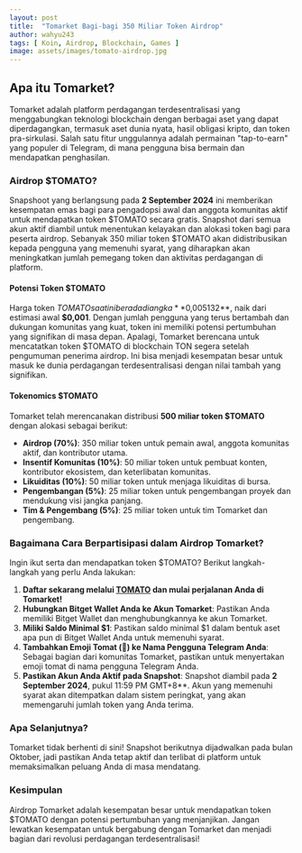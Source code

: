 ```yaml
---
layout: post
title:  "Tomarket Bagi-bagi 350 Miliar Token Airdrop"
author: wahyu243
tags: [ Koin, Airdrop, Blockchain, Games ]
image: assets/images/tomato-airdrop.jpg
---
```


## Apa itu Tomarket?
Tomarket adalah platform perdagangan terdesentralisasi yang menggabungkan teknologi blockchain dengan berbagai aset yang dapat diperdagangkan, termasuk aset dunia nyata, hasil obligasi kripto, dan token pra-sirkulasi. Salah satu fitur unggulannya adalah permainan "tap-to-earn" yang populer di Telegram, di mana pengguna bisa bermain dan mendapatkan penghasilan.

### Airdrop $TOMATO?
Snapshoot yang berlangsung pada **2 September 2024** ini memberikan kesempatan emas bagi para pengadopsi awal dan anggota komunitas aktif untuk mendapatkan token $TOMATO secara gratis. Snapshot dari semua akun aktif diambil untuk menentukan kelayakan dan alokasi token bagi para peserta airdrop. Sebanyak 350 miliar token $TOMATO akan didistribusikan kepada pengguna yang memenuhi syarat, yang diharapkan akan meningkatkan jumlah pemegang token dan aktivitas perdagangan di platform.

#### Potensi Token $TOMATO
Harga token $TOMATO saat ini berada di angka **$0,005132**, naik dari estimasi awal **$0,001**. Dengan jumlah pengguna yang terus bertambah dan dukungan komunitas yang kuat, token ini memiliki potensi pertumbuhan yang signifikan di masa depan. Apalagi, Tomarket berencana untuk mencatatkan token $TOMATO di blockchain TON segera setelah pengumuman penerima airdrop. Ini bisa menjadi kesempatan besar untuk masuk ke dunia perdagangan terdesentralisasi dengan nilai tambah yang signifikan.

#### Tokenomics $TOMATO
Tomarket telah merencanakan distribusi **500 miliar token $TOMATO** dengan alokasi sebagai berikut:
- **Airdrop (70%)**: 350 miliar token untuk pemain awal, anggota komunitas aktif, dan kontributor utama.
- **Insentif Komunitas (10%)**: 50 miliar token untuk pembuat konten, kontributor ekosistem, dan keterlibatan komunitas.
- **Likuiditas (10%)**: 50 miliar token untuk menjaga likuiditas di bursa.
- **Pengembangan (5%)**: 25 miliar token untuk pengembangan proyek dan mendukung visi jangka panjang.
- **Tim & Pengembang (5%)**: 25 miliar token untuk tim Tomarket dan pengembang.

### Bagaimana Cara Berpartisipasi dalam Airdrop Tomarket?
Ingin ikut serta dan mendapatkan token $TOMATO? Berikut langkah-langkah yang perlu Anda lakukan:
1. **Daftar sekarang melalui [TOMATO](#) dan mulai perjalanan Anda di Tomarket!**
2. **Hubungkan Bitget Wallet Anda ke Akun Tomarket**: Pastikan Anda memiliki Bitget Wallet dan menghubungkannya ke akun Tomarket. 
3. **Miliki Saldo Minimal $1**: Pastikan saldo minimal $1 dalam bentuk aset apa pun di Bitget Wallet Anda untuk memenuhi syarat.
4. **Tambahkan Emoji Tomat (🍅) ke Nama Pengguna Telegram Anda**: Sebagai bagian dari komunitas Tomarket, pastikan untuk menyertakan emoji tomat di nama pengguna Telegram Anda.
5. **Pastikan Akun Anda Aktif pada Snapshot**: Snapshot diambil pada **2 September 2024**, pukul 11:59 PM GMT+8**. Akun yang memenuhi syarat akan ditempatkan dalam sistem peringkat, yang akan memengaruhi jumlah token yang Anda terima.

### Apa Selanjutnya?
Tomarket tidak berhenti di sini! Snapshot berikutnya dijadwalkan pada bulan Oktober, jadi pastikan Anda tetap aktif dan terlibat di platform untuk memaksimalkan peluang Anda di masa mendatang.

### Kesimpulan
Airdrop Tomarket adalah kesempatan besar untuk mendapatkan token $TOMATO dengan potensi pertumbuhan yang menjanjikan. Jangan lewatkan kesempatan untuk bergabung dengan Tomarket dan menjadi bagian dari revolusi perdagangan terdesentralisasi!
